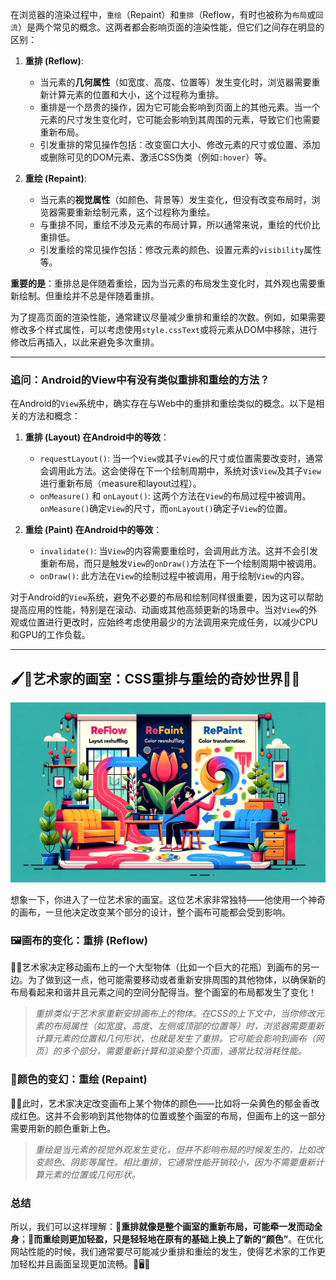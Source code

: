 在浏览器的渲染过程中，`重绘`（Repaint）和`重排`（Reflow，有时也被称为`布局`或`回流`）是两个常见的概念。这两者都会影响页面的渲染性能，但它们之间存在明显的区别：

1. **重排 (Reflow)**:
   - 当元素的**几何属性**（如宽度、高度、位置等）发生变化时，浏览器需要重新计算元素的位置和大小，这个过程称为重排。
   - 重排是一个昂贵的操作，因为它可能会影响到页面上的其他元素。当一个元素的尺寸发生变化时，它可能会影响到其周围的元素，导致它们也需要重新布局。
   - 引发重排的常见操作包括：改变窗口大小、修改元素的尺寸或位置、添加或删除可见的DOM元素、激活CSS伪类（例如`:hover`）等。

2. **重绘 (Repaint)**:
   - 当元素的**视觉属性**（如颜色、背景等）发生变化，但没有改变布局时，浏览器需要重新绘制元素，这个过程称为重绘。
   - 与重排不同，重绘不涉及元素的布局计算，所以通常来说，重绘的代价比重排低。
   - 引发重绘的常见操作包括：修改元素的颜色、设置元素的`visibility`属性等。

**重要的是**：重排总是伴随着重绘，因为当元素的布局发生变化时，其外观也需要重新绘制。但重绘并不总是伴随着重排。

为了提高页面的渲染性能，通常建议尽量减少重排和重绘的次数。例如，如果需要修改多个样式属性，可以考虑使用`style.cssText`或将元素从DOM中移除，进行修改后再插入，以此来避免多次重排。

***

### 追问：Android的View中有没有类似重排和重绘的方法？

在Android的`View`系统中，确实存在与Web中的重排和重绘类似的概念。以下是相关的方法和概念：

1. **重排 (Layout) 在Android中的等效**：
   - `requestLayout()`: 当一个`View`或其子`View`的尺寸或位置需要改变时，通常会调用此方法。这会使得在下一个绘制周期中，系统对该`View`及其子`View`进行重新布局（measure和layout过程）。
   - `onMeasure()` 和 `onLayout()`: 这两个方法在`View`的布局过程中被调用。`onMeasure()`确定`View`的尺寸，而`onLayout()`确定子`View`的位置。

2. **重绘 (Paint) 在Android中的等效**：
   - `invalidate()`: 当`View`的内容需要重绘时，会调用此方法。这并不会引发重新布局，而只是触发`View`的`onDraw()`方法在下一个绘制周期中被调用。
   - `onDraw()`: 此方法在`View`的绘制过程中被调用，用于绘制`View`的内容。

对于Android的`View`系统，避免不必要的布局和绘制同样很重要，因为这可以帮助提高应用的性能，特别是在滚动、动画或其他高频更新的场景中。当对`View`的外观或位置进行更改时，应始终考虑使用最少的方法调用来完成任务，以减少CPU和GPU的工作负载。

***
## 🖌️🎨艺术家的画室：CSS重排与重绘的奇妙世界🌈🚪

![](img/20231011184422.png)

想象一下，你进入了一位艺术家的画室。这位艺术家非常独特——他使用一个神奇的画布，一旦他决定改变某个部分的设计，整个画布可能都会受到影响。

### 🖼️画布的变化：重排 (Reflow)
👨‍🎨艺术家决定移动画布上的一个大型物体（比如一个巨大的花瓶）到画布的另一边。为了做到这一点，他可能需要移动或者重新安排周围的其他物体，以确保新的布局看起来和谐并且元素之间的空间分配得当。整个画室的布局都发生了变化！

>_重排类似于艺术家重新安排画布上的物体。在CSS的上下文中，当你修改元素的布局属性（如宽度、高度、左侧或顶部的位置等）时，浏览器需要重新计算元素的位置和几何形状，也就是发生了重排。它可能会影响到画布（网页）的多个部分，需要重新计算和渲染整个页面，通常比较消耗性能。_

### 🎨颜色的变幻：重绘 (Repaint)
👩‍🎨此时，艺术家决定改变画布上某个物体的颜色——比如将一朵黄色的郁金香改成红色。这并不会影响到其他物体的位置或整个画室的布局，但画布上的这一部分需要用新的颜色重新上色。

>_重绘是当元素的视觉外观发生变化，但并不影响布局的时候发生的，比如改变颜色、阴影等属性。相比重排，它通常性能开销较小，因为不需要重新计算元素的位置或几何形状。_

### 总结
所以，我们可以这样理解：🚪**重排就像是整个画室的重新布局，可能牵一发而动全身**；🎨**而重绘则更加轻盈，只是轻轻地在原有的基础上换上了新的“颜色”**。在优化网站性能的时候，我们通常要尽可能减少重排和重绘的发生，使得艺术家的工作更加轻松并且画面呈现更加流畅。🌟🖥️🚀